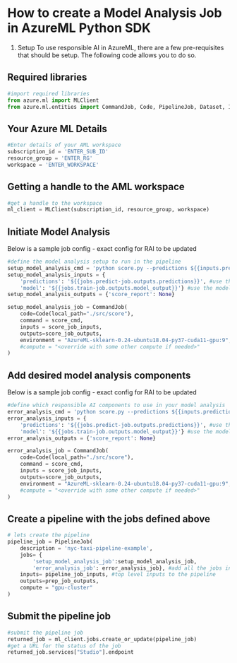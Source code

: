 # How to create a Model Analysis Job in AzureML Python SDK
1. Setup
To use responsible AI in AzureML, there are a few pre-requisites that should be setup. The following code allows you to do so.
## Required libraries
```Python
#import required libraries
from azure.ml import MLClient
from azure.ml.entities import CommandJob, Code, PipelineJob, Dataset, InputDatasetEntry
```

## Your Azure ML Details
```Python
#Enter details of your AML workspace
subscription_id = 'ENTER_SUB_ID'
resource_group = 'ENTER_RG'
workspace = 'ENTER_WORKSPACE'
```
## Getting a handle to the AML workspace
```Python
#get a handle to the workspace
ml_client = MLClient(subscription_id, resource_group, workspace)
```

## Initiate Model Analysis

Below is a sample job config - exact config for RAI to be updated
```Python
#define the model analysis setup to run in the pipeline
setup_model_analysis_cmd = 'python score.py --predictions ${{inputs.predictions}} --model ${{inputs.model}} --score_report ${{outputs.score_report}}'
setup_model_analysis_inputs = {
    'predictions': '${{jobs.predict-job.outputs.predictions}}', #use the predictions from predict job so we can score
    'model': '${{jobs.train-job.outputs.model_output}}'} #use the model from the training job
setup_model_analysis_outputs = {'score_report': None}

setup_model_analysis_job = CommandJob(
    code=Code(local_path="./src/score"),
    command = score_cmd,
    inputs = score_job_inputs,
    outputs=score_job_outputs,
    environment = "AzureML-sklearn-0.24-ubuntu18.04-py37-cuda11-gpu:9",
    #compute = "<override with some other compute if needed>"
)
```

## Add desired model analysis components
Below is a sample job config - exact config for RAI to be updated
```Python
#define which responsible AI components to use in your model analysis
error_analysis_cmd = 'python score.py --predictions ${{inputs.predictions}} --model ${{inputs.model}} --score_report ${{outputs.score_report}}'
error_analysis_inputs = {
    'predictions': '${{jobs.predict-job.outputs.predictions}}', #use the predictions from predict job so we can score
    'model': '${{jobs.train-job.outputs.model_output}}'} #use the model from the training job
error_analysis_outputs = {'score_report': None}

error_analysis_job = CommandJob(
    code=Code(local_path="./src/score"),
    command = score_cmd,
    inputs = score_job_inputs,
    outputs=score_job_outputs,
    environment = "AzureML-sklearn-0.24-ubuntu18.04-py37-cuda11-gpu:9",
    #compute = "<override with some other compute if needed>"
)
```
## Create a pipeline with the jobs defined above
```Python
# lets create the pipeline
pipeline_job = PipelineJob(
    description = 'nyc-taxi-pipeline-example',
    jobs= {
        'setup_model_analysis_job':setup_model_analysis_job, 
        'error_analysis_job': error_analysis_job}, #add all the jobs into this pipeline
    inputs= pipeline_job_inputs, #top level inputs to the pipeline
    outputs=prep_job_outputs,
    compute = "gpu-cluster"
)

```
## Submit the pipeline job
```Python
#submit the pipeline job
returned_job = ml_client.jobs.create_or_update(pipeline_job)
#get a URL for the status of the job
returned_job.services["Studio"].endpoint
```

